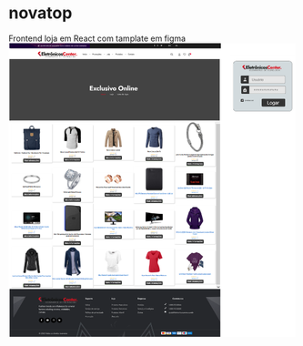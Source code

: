 # novatop
Frontend loja em React com tamplate em figma
<img src="/storetop/src/assets/modelo_Tamplate.png" alt="Modelo de Projeto">
